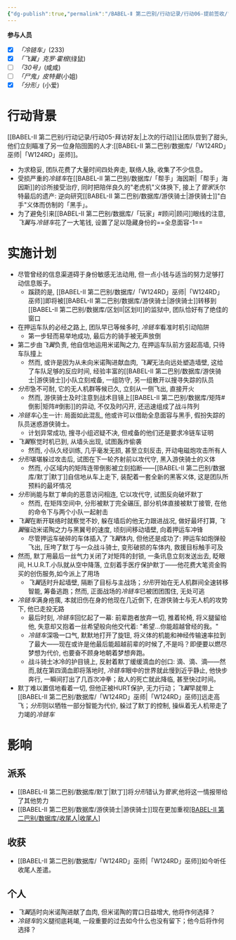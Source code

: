 ```yaml
---
{"dg-publish":true,"permalink":"/BABEL-Ⅱ 第二巴别/行动记录/行动06-提前签收/"}
---
```


**参与人员**
- [x] *「冷链车」*(233)
- [x] *「飞翼」克罗·霍根*(绿鼠)
- [ ] *「30号」*(咸咸)
- [ ] *「尸鬼」皮特曼*(小姐)
- [x] *「分形」*(小爱)
# 行动背景
[[BABEL-Ⅱ 第二巴别/行动记录/行动05-拜访好友\|上次的行动]]让团队尝到了甜头, 他们立刻瞄准了另一位身陷囹圄的人才:[[BABEL-Ⅱ 第二巴别/数据库/「W124RD」巫师\|「W124RD」巫师]]。
- 为求稳妥, 团队花费了大量时间四处奔走, 联络人脉, 收集了不少信息。
- 受损严重的*冷链车*在[[BABEL-Ⅱ 第二巴别/数据库/「帮手」海因斯\|「帮手」海因斯]]的诊所接受治疗, 同时把陪伴良久的"老虎机"义体换下, 接上了*管家*沃尔特最后的遗产: 逆向研究[[BABEL-Ⅱ 第二巴别/数据库/游侠骑士\|游侠骑士]]"白手"义体而仿制的「黑手」。
- 为了避免引来[[BABEL-Ⅱ 第二巴别/数据库/「玩家」#顾问\|顾问]]眼线的注意, *飞翼*与*冷链车*花了一大笔钱, 设置了足以隐藏身份的==全息面容-1==
# 实施计划
- 尽管曾经的信息渠道碍于身份敏感无法动用, 但一点小钱与适当的努力足够打动信息贩子。
	- 蹊跷的是, [[BABEL-Ⅱ 第二巴别/数据库/「W124RD」巫师\|「W124RD」巫师]]即将被[[BABEL-Ⅱ 第二巴别/数据库/游侠骑士\|游侠骑士]]转移到[[BABEL-Ⅱ 第二巴别/数据库/区划Ⅱ\|区划Ⅱ]]的监狱中, 团队恰好有了绝佳的窗口
- 在押运车队的必经之路上, 团队早已等候多时, *冷链车*看准时机引动陷阱
	- 第一步轻而易举地成功, 最后方的骑手被无声放倒
- 第二步由*飞翼*负责, 他自信地运用米诺陶之力, 在押运车队前方竖起高墙, 只待车队撞上
	- 然而, 或许是因为从未向米诺陶进献血肉, *飞翼*无法向远处塑造墙壁, 这给了车队足够的反应时间, 经验丰富的[[BABEL-Ⅱ 第二巴别/数据库/游侠骑士\|游侠骑士]]小队立刻戒备, 一组防守, 另一组散开以搜寻失踪的队员
- *分形*急不可耐, 它的无人机群等候已久, 立刻从一侧飞出, 直接开火
	- 然而, 游侠骑士及时注意到战术目镜上[[BABEL-Ⅱ 第二巴别/数据库/矩阵#倒影\|矩阵#倒影]]的异动, 不仅及时闪开, 还迅速组成了战斗阵列
- *冷链车*心生一计: 局面如此混乱, 他或许可以借助全息面容与黑手, 假扮失踪的队员迷惑游侠骑士。
	- 计划异常成功, 搜寻小组迟疑不决, 但戒备的他们还是要求冷链车证明
- *飞翼*察觉时机已到, 从墙头出现, 试图轰炸偷袭
	- 然而, 小队久经训练, 几乎毫发无损, 甚至立刻反击, 开动电磁炮攻击所有人
- *分形*堪堪躲过攻击后, 试图在下一轮齐射前以攻代守, 黑入游侠骑士的义体
	- 然而, 小区域内的矩阵连带倒影被立刻掐断——[[BABEL-Ⅱ 第二巴别/数据库/默丁\|默丁]]自信地从车上走下, 装配着一套全新的黑客义体, 这是团队所预料的最坏情况
- *分形*尚能与默丁单向的恶意访问相连, 它以攻代守, 试图反向破坏默丁
	- 然而, 在矩阵空间中, 分形被默丁完全碾压, 部分机体直接被默丁接管, 在他的命令下与两个小队一起射击
- *飞翼*在断开联络时就察觉不妙, 躲在墙后的他无力跟进战况, 做好最坏打算, *飞翼*催动米诺陶之力与黑翼号的速度, 顷刻间移动墙壁, 向着押运车冲锋
	- 尽管押运车破碎的车体插入了*飞翼*体内, 但他还是成功了: 押运车如炮弹般飞出, 压垮了默丁与一众战斗骑士, 变形破损的车体内, 救援目标触手可及
- 然而, 默丁用最后一丝气力关闭了对矩阵的封锁, 一条讯息立刻发送出去, 眨眼间, H.U.R.T.小队就从空中降落, 立刻着手医疗保护默丁——他花费大笔资金购买的创伤服务,如今派上了用场
	- *飞翼*适时升起墙壁, 隔断了目标与主战场；*分形*开始在无人机群间全速转移智能, 筹备逃跑；然而, 正面战场的*冷链车*已被团团围住, 无处可逃
- *冷链车*满身疮痍, 本就旧伤在身的他现在几近倒下, 在游侠骑士与无人机的攻势下, 他已走投无路
	- 最后时刻, *冷链车*回忆起了一幕: 前辈跑者放弃一切, 推着轮椅, 将义腿留给他, 失意却又抱着一丝希望般向他交代着: "希望...你能超越曾经的我。"
	- *冷链车*深吸一口气, 默默地打开了旋钮, 将义体的机能和神经传输速率拉到了最大——现在或许是他最后能超越前辈的时候了,不是吗？即便要以燃尽梦想为代价, 也要奋不顾身地朝着梦想奔跑。
	- 战斗骑士冰冷的护目镜上, 反射着默丁缓缓滴血的创口: 滴、滴、滴——然而,就在第四滴血即将落地时, *冷链车*眼中的世界就此慢到近乎静止, 他快步奔行, 一瞬间打出了几百次冲拳；敌人的死亡就此降临, 甚至快过时间。
- 默丁难以置信地看着一切, 但他正被HURT保护, 无力行动；*飞翼*早就带上[[BABEL-Ⅱ 第二巴别/数据库/「W124RD」巫师\|「W124RD」巫师]]远走高飞；*分形*则以牺牲一部分智能为代价, 躲过了默丁的控制, 操纵着无人机带走了力竭的*冷链车*
# 影响
## 派系
- [[BABEL-Ⅱ 第二巴别/数据库/默丁\|默丁]]将*分形*错认为*管家*,他将这一情报带给了其他势力
- [[BABEL-Ⅱ 第二巴别/数据库/游侠骑士\|游侠骑士]]现在更加重视[[BABEL-Ⅱ 第二巴别/数据库/收尾人\|收尾人]](==通缉-3==)
## 收获
- [[BABEL-Ⅱ 第二巴别/数据库/「W124RD」巫师\|「W124RD」巫师]]如今听任收尾人差遣。
## 个人
- *飞翼*适时向米诺陶进献了血肉, 但米诺陶的胃口日益增大, 他将作何选择？
- *冷链车*的义腿彻底耗竭, 一段重要的过去如今什么也没有留下；他今后将作何选择？